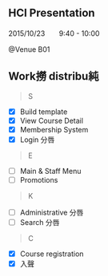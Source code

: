 ## HCI Presentation

2015/10/23　　9:40 - 10:00

@Venue B01

## Work撈 distribu純

> S
- [x] Build template
- [x] View Course Detail
- [x] Membership System
- [x] Login 分唇

> E
- [ ] Main & Staff Menu
- [ ] Promotions

> K
- [ ] Administrative 分唇
- [ ] Search 分唇

> C
- [x] Course registration
- [x] 入聲

